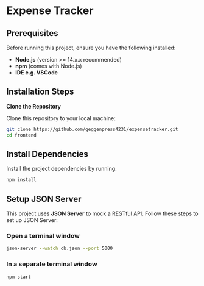 # Expense Tracker

## Prerequisites

Before running this project, ensure you have the following installed:

- **Node.js** (version >= 14.x.x recommended)  
- **npm** (comes with Node.js)
- **IDE e.g. VSCode**

## Installation Steps

 **Clone the Repository**

   Clone this repository to your local machine:

   ```bash
   git clone https://github.com/geggenpress4231/expensetracker.git
   cd frontend
   ```
## Install Dependencies

Install the project dependencies by running:

```bash
npm install
```
## Setup JSON Server

This project uses **JSON Server** to mock a RESTful API. Follow these steps to set up JSON Server:

### Open a terminal window

```bash
json-server --watch db.json --port 5000
```
### In a separate terminal window
```bash
npm start
```
